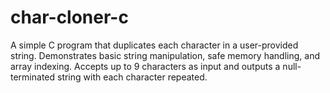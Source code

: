 # char-cloner-c
A simple C program that duplicates each character in a user-provided string. Demonstrates basic string manipulation, safe memory handling, and array indexing. Accepts up to 9 characters as input and outputs a null-terminated string with each character repeated.
